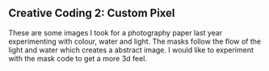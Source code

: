 ## Creative Coding 2: Custom Pixel

These are some images I took for a photography paper last year experimenting with colour, water and light. The masks follow the flow of the light and water which creates a abstract image. I would like to experiment with the mask code to get a more 3d feel.
